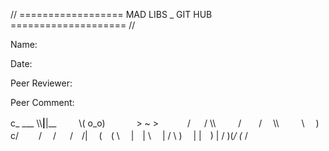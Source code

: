 // ================== MAD LIBS _ GIT HUB ==================== //

Name:

Date:

Peer Reviewer:

Peer Comment: 

c_     ___
  \\\\__|__|__
　　 \\( o_o)
　　　 > ~  >
　　　/ 　 / \\\\
　　 /　　/　 \\\\
　　 \\　 )　　c/
　　/　 /
　 /　/|
　(　( \\ 
　|　|  \\ 
　| / \\ )
　| |　) |
 /  )(_/
(_ /
